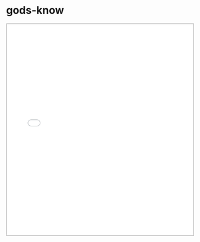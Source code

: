 # gods-know
<div style="text-align: center;">
    <iframe
        src="//player.bilibili.com/player.html?bvid=BV16i4y1j7aX&p=3"
        scrolling="no"
        border="0"
        frameborder="no"
        framespacing="0"
        allowfullscreen="true"
        style="width: 100%;height: 570px;max-height: 100vh;border: solid 1px #888;"
    />
</div>

---

> 可以说是学吉他的动力之一了
> <name>SonicMiso</name>

